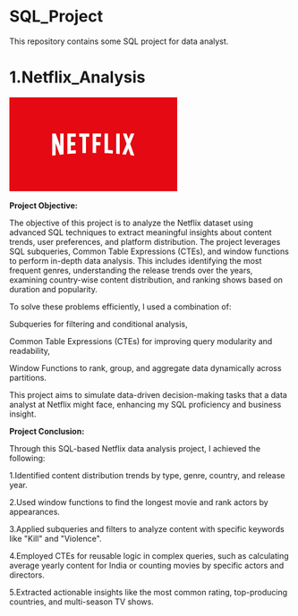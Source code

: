 # SQL_Project
This repository contains some SQL project for data analyst.


# 1.Netflix_Analysis
![netflix_images](https://github.com/Rutvik1429/SQL_Project/blob/main/Netflix_Analysis/Netflix_logo.png)

**Project Objective:**

The objective of this project is to analyze the Netflix dataset using advanced SQL techniques to extract meaningful insights about content trends, user preferences, and platform distribution. The project leverages SQL subqueries, Common Table Expressions (CTEs), and window functions to perform in-depth data analysis. This includes identifying the most frequent genres, understanding the release trends over the years, examining country-wise content distribution, and ranking shows based on duration and popularity.

To solve these problems efficiently, I used a combination of:

Subqueries for filtering and conditional analysis,

Common Table Expressions (CTEs) for improving query modularity and readability,

Window Functions to rank, group, and aggregate data dynamically across partitions.

This project aims to simulate data-driven decision-making tasks that a data analyst at Netflix might face, enhancing my SQL proficiency and business insight.

**Project Conclusion:**

Through this SQL-based Netflix data analysis project, I achieved the following:

1.Identified content distribution trends by type, genre, country, and release year.

2.Used window functions to find the longest movie and rank actors by appearances.

3.Applied subqueries and filters to analyze content with specific keywords like "Kill" and "Violence".

4.Employed CTEs for reusable logic in complex queries, such as calculating average yearly content for India or counting movies by specific actors and directors.

5.Extracted actionable insights like the most common rating, top-producing countries, and multi-season TV shows.

